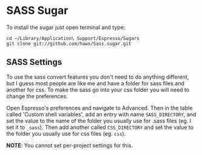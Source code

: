 # SASS Sugar

To install the sugar just open terminal and type:

    cd ~/Library/Application\ Support/Espresso/Sugars
    git clone git://github.com/hawx/Sass.sugar.git


## SASS Settings

To use the sass convert features you don't need to do anything different, but I guess most people are like me and have a folder for sass files and another for css. To make the sass go into your css folder you will need to change the preferences.

Open Espresso's preferences and navigate to Advanced. Then in the table called 'Custom shell variables', add an entry with name `SASS_DIRECTORY`, and set the value to the name of the folder you usually use for .sass files (eg. I set it to `_sass`). Then add another called `CSS_DIRECTORY` and set the value to the folder you usually use for css files (eg. `css`).

__NOTE__: You cannot set per-project settings for this.